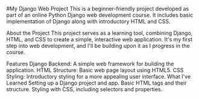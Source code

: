 #My Django Web Project
This is a beginner-friendly project developed as part of an online Python Django web development course. It includes basic implementation of Django along with introductory HTML and CSS.

About the Project
This project serves as a learning tool, combining Django, HTML, and CSS to create a simple, interactive web application. It's my first step into web development, and I'll be building upon it as I progress in the course.

Features
Django Backend: A simple web framework for building the application.
HTML Structure: Basic web page layout using HTML5.
CSS Styling: Introductory styling for a more appealing user interface.
What I've Learned
Setting up a Django project and app.
Basic HTML tags and their structure.
Styling with CSS, including selectors and properties.
